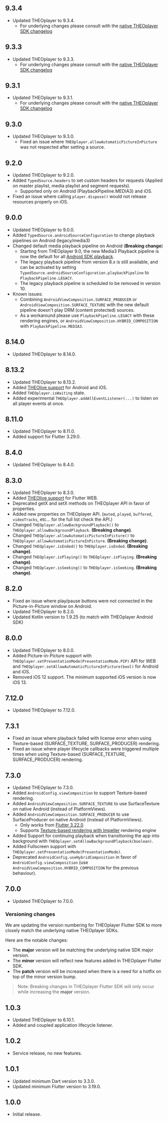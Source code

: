 ## 9.3.4

* Updated THEOplayer to 9.3.4.
	- For underlying changes please consult with the [native THEOplayer SDK changelog](https://optiview.dolby.com/docs/theoplayer/changelog/#-934-20250922)

## 9.3.3

* Updated THEOplayer to 9.3.3.
	- For underlying changes please consult with the [native THEOplayer SDK changelog](https://optiview.dolby.com/docs/theoplayer/changelog/#-933-20250917)

## 9.3.1

* Updated THEOplayer to 9.3.1.
	- For underlying changes please consult with the [native THEOplayer SDK changelog](https://optiview.dolby.com/docs/theoplayer/changelog/#-931-20250512)

## 9.3.0

* Updated THEOplayer to 9.3.0.
	- Fixed an issue where `THEOplayer.allowAutomaticPictureInPicture` was not respected after setting a source.

## 9.2.0

* Updated THEOplayer to 9.2.0.
* Added `TypedSource.headers` to set custom headers for requests (Applied on master playlist, media playlist and segment requests).
	- Supported only on Android (PlaybackPipeline.MEDIA3) and iOS.
* Fixed an issue where calling `player.dispose()` would not release resources properly on iOS.

## 9.0.0

* Updated THEOplayer to 9.0.0.
* Added `TypedSource.androidSourceConfiguration` to change playback pipelines on Android (legacy/media3)
* Changed default media playback pipeline on Android (**Breaking change**)
	- Starting from THEOplayer 9.0, the new Media3 Playback pipeline is now the default for all [Android SDK playback](https://www.theoplayer.com/docs/theoplayer/changelog/#-900-20250403).
	- The legacy playback pipeline from version 8.x is still available, and can be activated by setting `TypedSource.androidSourceConfiguration.playbackPipeline` to `PlaybackPipeline.LEGACY`.
	- The legacy playback pipeline is scheduled to be removed in version 10.
* Known issues:
	- Combining `AndroidViewComposition.SURFACE_PRODUCER` or `AndroidViewComposition.SURFACE_TEXTURE` with the new default pipeline doesn't play DRM (content protected) sources.
	- As a workaround please use `PlaybackPipeline.LEGACY` with these rendering engines, or `AndroidViewComposition.HYBRID_COMPOSITION` with `PlaybackPipeline.MEDIA3`.

## 8.14.0

* Updated THEOplayer to 8.14.0.

## 8.13.2

* Updated THEOplayer to 8.13.2.
* Added [THEOlive support](https://github.com/THEOplayer/flutter-theoplayer-sdk/blob/main/doc/theolive.md) for Android and iOS.
* Added `THEOplayer.isWaiting` state.
* Added experimental `THEOplayer.addAllEventListener(...)` to listen on all player events at once.

## 8.11.0

* Updated THEOplayer to 8.11.0.
* Added support for Flutter 3.29.0.

## 8.4.0

* Updated THEOplayer to 8.4.0.

## 8.3.0

* Updated THEOplayer to 8.3.0.
* Added [THEOlive support](https://github.com/THEOplayer/flutter-theoplayer-sdk/blob/main/doc/theolive.md) for Flutter WEB.
* Deprecated getX and setX methods on THEOplayer API in favor of properties.
* Added new properties on THEOplayer API. (`muted`, `played`, `buffered`, `videoTracks`, etc... for the full list check the API.)
* Changed `THEOplayer.allowBackgroundPlayback()` to `THEOplayer.allowBackgroundPlayback`. **(Breaking change)**.
* Changed `THEOplayer.allowAutomaticPictureInPicture()` to `THEOplayer.allowAutomaticPictureInPicture`. **(Breaking change)**.
* Changed `THEOplayer.isEnded()` to `THEOplayer.isEnded`. **(Breaking change)**.
* Changed `THEOplayer.isPlaying()` to `THEOplayer.isPlaying`. **(Breaking change)**.
* Changed `THEOplayer.isSeeking()` to `THEOplayer.isSeeking`. **(Breaking change)**.

## 8.2.0

* Fixed an issue where play/pause buttons were not connected in the Picture-in-Picture window on Android.
* Updated THEOplayer to 8.2.0.
* Updated Kotlin version to 1.9.25 (to match with THEOplayer Android SDK)

## 8.0.0

* Updated THEOplayer to 8.0.0.
* Added Picture-in-Picture support with `THEOplayer.setPresentationMode(PresentationMode.PIP)` API for WEB and `THEOplayer.setAllowAutomaticPictureInPicture(bool)` for Android and iOS.
* Removed iOS 12 support. The minimum supported iOS version is now iOS 13.

## 7.12.0

* Updated THEOplayer to 7.12.0.

## 7.3.1

* Fixed an issue where playback failed with license error when using Texture-based (SURFACE_TEXTURE, SURFACE_PRODUCER) rendering.
* Fixed an issue where player lifecycle callbacks were triggered multiple times when using Texture-based (SURFACE_TEXTURE, SURFACE_PRODUCER) rendering.

## 7.3.0

* Updated THEOplayer to 7.3.0.
* Added `AndroidConfig.viewComposition` to support Texture-based rendering.
* Added `AndroidViewComposition.SURFACE_TEXTURE` to use SurfaceTexture on native Android (instead of PlatformViews).
* Added `AndroidViewComposition.SURFACE_PRODUCER` to use SurfaceProducer on native Android (instead of PlatformViews).
	- Only works from [Flutter 3.22.0](https://docs.flutter.dev/release/breaking-changes/android-surface-plugins#timeline)
	- Supports [Texture-based rendering with Impeller](https://docs.flutter.dev/release/breaking-changes/android-surface-plugins#summary) rendering engine
* Added Support for continuing playback when transitioning the app into background with `THEOplayer.setAllowBackgroundPlayback(boolean)`.
* Added Fullscreen support with `THEOplayer.setPresentationMode(PresentationMode)`.
* Deprecated `AndroidConfig.useHybridComposition` in favor of `AndroidConfig.viewComposition` (use `AndroidViewComposition.HYBRID_COMPOSITION` for the previous behaviour).

## 7.0.0

* Updated THEOplayer to 7.0.0.

### Versioning changes
We are updating the version numbering for THEOplayer Flutter SDK to more closely match the underlying native THEOplayer SDKs.

Here are the notable changes:
- The **major** version will be matching the underlying native SDK major version.
- The **minor** version will reflect new features added in THEOplayer Flutter SDK.
- The **patch** version will be increased when there is a need for a hotfix on top of the minor version bump.

>Note: Breaking changes in THEOplayer Flutter SDK will only occur while increasing the **major** version.

## 1.0.3

* Updated THEOplayer to 6.10.1.
* Added and coupled application lifecycle listener.

## 1.0.2

* Service release, no new features.

## 1.0.1

* Updated minimum Dart version to 3.3.0.
* Updated minimum Flutter version to 3.19.0.

## 1.0.0

* Initial release.